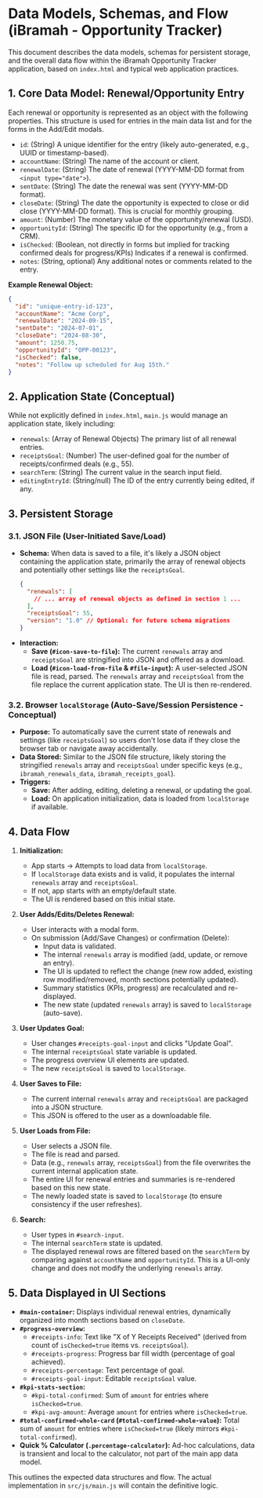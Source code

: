 # Data Models, Schemas, and Flow (iBramah - Opportunity Tracker)

This document describes the data models, schemas for persistent storage, and the overall data flow within the iBramah Opportunity Tracker application, based on `index.html` and typical web application practices.

## 1. Core Data Model: Renewal/Opportunity Entry

Each renewal or opportunity is represented as an object with the following properties. This structure is used for entries in the main data list and for the forms in the Add/Edit modals.

*   `id`: (String) A unique identifier for the entry (likely auto-generated, e.g., UUID or timestamp-based).
*   `accountName`: (String) The name of the account or client.
*   `renewalDate`: (String) The date of renewal (YYYY-MM-DD format from `<input type="date">`).
*   `sentDate`: (String) The date the renewal was sent (YYYY-MM-DD format).
*   `closeDate`: (String) The date the opportunity is expected to close or did close (YYYY-MM-DD format). This is crucial for monthly grouping.
*   `amount`: (Number) The monetary value of the opportunity/renewal (USD).
*   `opportunityId`: (String) The specific ID for the opportunity (e.g., from a CRM).
*   `isChecked`: (Boolean, not directly in forms but implied for tracking confirmed deals for progress/KPIs) Indicates if a renewal is confirmed.
*   `notes`: (String, optional) Any additional notes or comments related to the entry.

**Example Renewal Object:**
```json
{
  "id": "unique-entry-id-123",
  "accountName": "Acme Corp",
  "renewalDate": "2024-09-15",
  "sentDate": "2024-07-01",
  "closeDate": "2024-08-30",
  "amount": 1250.75,
  "opportunityId": "OPP-00123",
  "isChecked": false,
  "notes": "Follow up scheduled for Aug 15th."
}
```

## 2. Application State (Conceptual)

While not explicitly defined in `index.html`, `main.js` would manage an application state, likely including:

*   `renewals`: (Array of Renewal Objects) The primary list of all renewal entries.
*   `receiptsGoal`: (Number) The user-defined goal for the number of receipts/confirmed deals (e.g., 55).
*   `searchTerm`: (String) The current value in the search input field.
*   `editingEntryId`: (String/null) The ID of the entry currently being edited, if any.

## 3. Persistent Storage

### 3.1. JSON File (User-Initiated Save/Load)

*   **Schema:** When data is saved to a file, it's likely a JSON object containing the application state, primarily the array of renewal objects and potentially other settings like the `receiptsGoal`.
    ```json
    {
      "renewals": [
        // ... array of renewal objects as defined in section 1 ...
      ],
      "receiptsGoal": 55,
      "version": "1.0" // Optional: for future schema migrations
    }
    ```
*   **Interaction:**
    *   **Save (`#icon-save-to-file`):** The current `renewals` array and `receiptsGoal` are stringified into JSON and offered as a download.
    *   **Load (`#icon-load-from-file` & `#file-input`):** A user-selected JSON file is read, parsed. The `renewals` array and `receiptsGoal` from the file replace the current application state. The UI is then re-rendered.

### 3.2. Browser `localStorage` (Auto-Save/Session Persistence - Conceptual)

*   **Purpose:** To automatically save the current state of renewals and settings (like `receiptsGoal`) so users don't lose data if they close the browser tab or navigate away accidentally.
*   **Data Stored:** Similar to the JSON file structure, likely storing the stringified `renewals` array and `receiptsGoal` under specific keys (e.g., `ibramah_renewals_data`, `ibramah_receipts_goal`).
*   **Triggers:**
    *   **Save:** After adding, editing, deleting a renewal, or updating the goal.
    *   **Load:** On application initialization, data is loaded from `localStorage` if available.

## 4. Data Flow

1.  **Initialization:**
    *   App starts -> Attempts to load data from `localStorage`.
    *   If `localStorage` data exists and is valid, it populates the internal `renewals` array and `receiptsGoal`.
    *   If not, app starts with an empty/default state.
    *   The UI is rendered based on this initial state.

2.  **User Adds/Edits/Deletes Renewal:**
    *   User interacts with a modal form.
    *   On submission (Add/Save Changes) or confirmation (Delete):
        *   Input data is validated.
        *   The internal `renewals` array is modified (add, update, or remove an entry).
        *   The UI is updated to reflect the change (new row added, existing row modified/removed, month sections potentially updated).
        *   Summary statistics (KPIs, progress) are recalculated and re-displayed.
        *   The new state (updated `renewals` array) is saved to `localStorage` (auto-save).

3.  **User Updates Goal:**
    *   User changes `#receipts-goal-input` and clicks "Update Goal".
    *   The internal `receiptsGoal` state variable is updated.
    *   The progress overview UI elements are updated.
    *   The new `receiptsGoal` is saved to `localStorage`.

4.  **User Saves to File:**
    *   The current internal `renewals` array and `receiptsGoal` are packaged into a JSON structure.
    *   This JSON is offered to the user as a downloadable file.

5.  **User Loads from File:**
    *   User selects a JSON file.
    *   The file is read and parsed.
    *   Data (e.g., `renewals` array, `receiptsGoal`) from the file overwrites the current internal application state.
    *   The entire UI for renewal entries and summaries is re-rendered based on this new state.
    *   The newly loaded state is saved to `localStorage` (to ensure consistency if the user refreshes).

6.  **Search:**
    *   User types in `#search-input`.
    *   The internal `searchTerm` state is updated.
    *   The displayed renewal rows are filtered based on the `searchTerm` by comparing against `accountName` and `opportunityId`. This is a UI-only change and does not modify the underlying `renewals` array.

## 5. Data Displayed in UI Sections

*   **`#main-container`:** Displays individual renewal entries, dynamically organized into month sections based on `closeDate`.
*   **`#progress-overview`:**
    *   `#receipts-info`: Text like "X of Y Receipts Received" (derived from count of `isChecked=true` items vs. `receiptsGoal`).
    *   `#receipts-progress`: Progress bar fill width (percentage of goal achieved).
    *   `#receipts-percentage`: Text percentage of goal.
    *   `#receipts-goal-input`: Editable `receiptsGoal` value.
*   **`#kpi-stats-section`:**
    *   `#kpi-total-confirmed`: Sum of `amount` for entries where `isChecked=true`.
    *   `#kpi-avg-amount`: Average `amount` for entries where `isChecked=true`.
*   **`#total-confirmed-whole-card` (`#total-confirmed-whole-value`):** Total sum of `amount` for entries where `isChecked=true` (likely mirrors `#kpi-total-confirmed`).
*   **Quick % Calculator (`.percentage-calculator`):** Ad-hoc calculations, data is transient and local to the calculator, not part of the main app data model.

This outlines the expected data structures and flow. The actual implementation in `src/js/main.js` will contain the definitive logic.